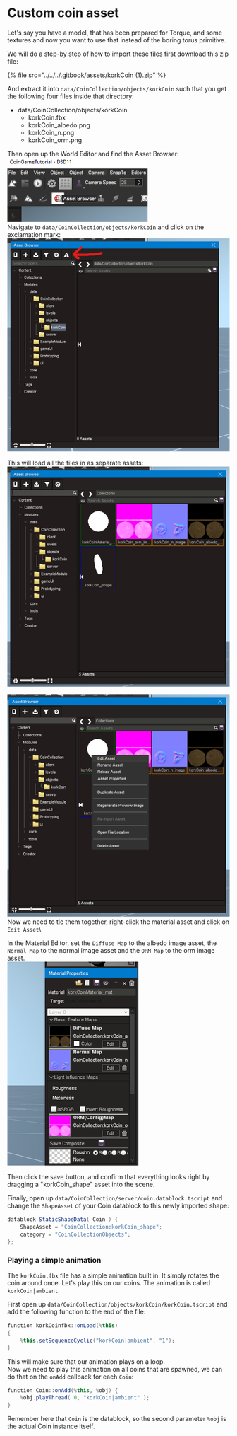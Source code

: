 # Custom coin asset

Let's say you have a model, that has been prepared for Torque, and some textures and now you want to use that instead of the boring torus primitive.

We will do a step-by step of how to import these files first download this zip file:

{% file src="../../../.gitbook/assets/korkCoin (1).zip" %}

And extract it into `data/CoinCollection/objects/korkCoin` such that you get the following four files inside that directory:

* data/CoinCollection/objects/korkCoin
  * korkCoin.fbx
  * korkCoin\_albedo.png
  * korkCoin\_n.png
  * korkCoin\_orm.png

Then open up the World Editor and find the Asset Browser:\
![](<../../../.gitbook/assets/image (1) (2).png>)\
Navigate to `data/CoinCollection/objects/korkCoin` and click on the exclamation mark:\
![](<../../../.gitbook/assets/image (5).png>)

This will load all the files in as separate assets:\
![](<../../../.gitbook/assets/image (4).png>)

![](<../../../.gitbook/assets/image (1).png>)\
Now we need to tie them together, right-click the material asset and click on `Edit Asset`\


In the Material Editor, set the `Diffuse Map` to the albedo image asset, the `Normal Map` to the normal image asset and the `ORM Map` to the orm image asset.\
![](<../../../.gitbook/assets/image (14).png>)

Then click the save button, and confirm that everything looks right by dragging a "korkCoin\_shape" asset into the scene.

Finally, open up `data/CoinCollection/server/coin.datablock.tscript` and change the `ShapeAsset` of your Coin datablock to this newly imported shape:

```csharp
datablock StaticShapeData( Coin ) {
    ShapeAsset = "CoinCollection:korkCoin_shape";
    category = "CoinCollectionObjects";
};
```

### Playing a simple animation

The `korkCoin.fbx` file has a simple animation built in. It simply rotates the coin around once. Let's play this on our coins. The animation is called `korkCoin|ambient`.

First open up `data/CoinCollection/objects/korkCoin/korkCoin.tscript` and add the following function to the end of the file:

```csharp
function korkCoinfbx::onLoad(%this)
{
    %this.setSequenceCyclic("korkCoin|ambient", "1");
}
```

This will make sure that our animation plays on a loop. \
Now we need to play this animation on all coins that are spawned, we can do that on the `onAdd` callback for each `Coin`:

```csharp
function Coin::onAdd(%this, %obj) {
    %obj.playThread( 0, "korkCoin|ambient" );
}
```

Remember here that `Coin` is the datablock, so the second parameter `%obj` is the actual Coin instance itself.&#x20;
